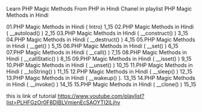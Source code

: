 Learn PHP Magic Methods From PHP in Hindi Chanel in playlist
PHP Magic Methods in Hindi



01.PHP Magic Methods in Hindi ( Intro) 1_15
02.PHP Magic Methods in Hindi ( __autoload() ) 2_15
03.PHP Magic Methods in Hindi ( __construct() ) 3_15
04.PHP Magic Methods in Hindi ( __destruct() ) 4_15
05.PHP Magic Methods in Hindi ( __get() ) 5_15
06.PHP Magic Methods in Hindi ( __set() ) 6_15
07.PHP Magic Methods in Hindi ( __call() ) 7_15
08.PHP Magic Methods in Hindi ( __callStatic() ) 8_15
09.PHP Magic Methods in Hindi ( __isset() ) 9_15
10.PHP Magic Methods in Hindi ( __unset() ) 10_15
11.PHP Magic Methods in Hindi ( __toString() ) 11_15
12.PHP Magic Methods in Hindi ( __sleep() ) 12_15
13.PHP Magic Methods in Hindi ( __wakeup() ). 13_15
14.PHP Magic Methods in Hindi ( __invoke() ) 14_15
15.PHP Magic Methods in Hindi ( __clone() ) 15_15


this is link of tutorial https://www.youtube.com/playlist?list=PLHFGzOr0F8DIBLVmienEcSAOYTI2ILjhv

